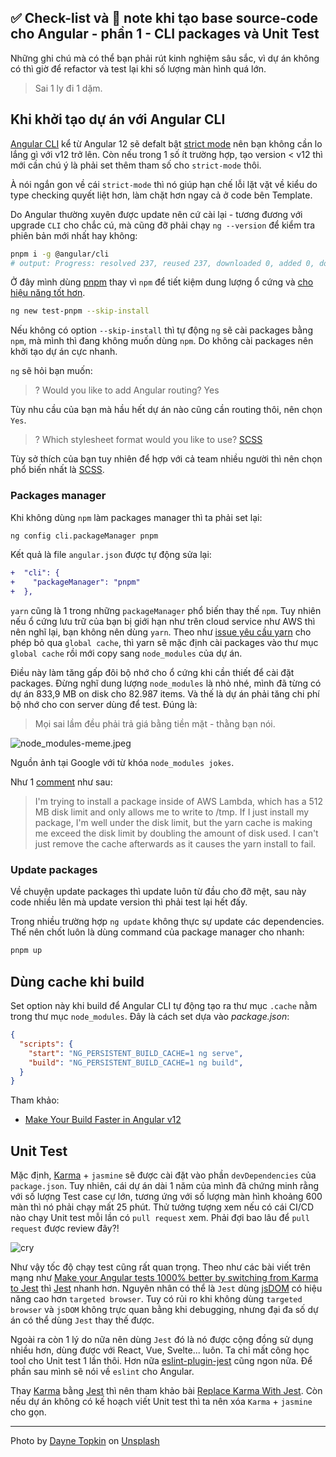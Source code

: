 ## ✅ Check-list và 📝 note khi tạo base source-code cho Angular - phần 1 - CLI packages và Unit Test

Những ghi chú mà có thể bạn phải rút kinh nghiệm sâu sắc, vì dự án không có thì giờ để refactor và test lại khi số lượng màn hình quá lớn.

>Sai 1 ly đi 1 dặm.

## Khi khởi tạo dự án với Angular CLI

[Angular CLI](https://angular.io/cli) kể từ Angular 12 sẽ defalt bật [strict mode](https://angular.io/guide/strict-mode) nên bạn không cần lo lắng gì với v12 trở lên. Còn nếu trong 1 số ít trường hợp, tạo version < v12 thì mới cần chú ý là phải set thêm tham số cho `strict-mode` thôi.

À nói ngắn gon về cái `strict-mode` thì nó giúp hạn chế lỗi lặt vặt về kiểu do type checking quyết liệt hơn, làm chặt hơn ngay cả ở code bên Template.

Do Angular thường xuyên được update nên cứ cài lại - tương đương với upgrade `CLI` cho chắc cú, mà cũng đỡ phải chạy `ng --version` để kiểm tra phiên bản mới nhất hay không:

```sh
pnpm i -g @angular/cli
# output: Progress: resolved 237, reused 237, downloaded 0, added 0, done
```

Ở đây mình dùng [pnpm](https://pnpm.io/) thay vì `npm` để tiết kiệm dung lượng ổ cứng và [cho hiệu năng tốt hơn](https://pnpm.io/benchmarks).

```sh
ng new test-pnpm --skip-install
```

Nếu không có option `--skip-install` thì tự động `ng` sẽ cài packages bằng `npm`, mà mình thì đang không muốn dùng `npm`. Do không cài packages nên khởi tạo dự án cực nhanh.

`ng` sẽ hỏi bạn muốn:

>? Would you like to add Angular routing? Yes

Tùy nhu cầu của bạn mà hầu hết dự án nào cũng cần routing thôi, nên chọn `Yes`.

>? Which stylesheet format would you like to use? [SCSS](https://sass-lang.com/documentation/syntax#scss)

Tùy sở thích của bạn tuy nhiên để hợp với cả team nhiều người thì nên chọn phổ biến nhất là [SCSS](https://sass-lang.com/documentation/syntax#scss).

### Packages manager

Khi không dùng `npm` làm packages manager thì ta phải set lại:

```sh
ng config cli.packageManager pnpm
```

Kết quả là file `angular.json` được tự động sửa lại:

```diff
+  "cli": {
+    "packageManager": "pnpm"
+  },
```

`yarn` cũng là 1 trong những `packageManager` phổ biến thay thế `npm`.
Tuy nhiên nếu ổ cứng lưu trữ của bạn bị giới hạn như trên cloud service như AWS thì nên nghĩ lại, bạn không nên dùng `yarn`.
Theo như [issue yêu cầu yarn](https://github.com/yarnpkg/yarn/issues/986) cho phép bỏ qua `global cache`, thì yarn sẽ mặc định cài packages vào thư mục `global cache` rồi mới copy sang `node_modules` của dự án.

Điều này làm tăng gấp đôi bộ nhớ cho ổ cứng khi cần thiết để cài đặt packages. Đừng nghĩ dung lượng `node_modules` là nhỏ nhé, mình đã từng có dự án 833,9 MB on disk cho 82.987 items.
Và thế là dự án phải tăng chi phí bộ nhớ cho con server dùng để test. Đúng là:

>Mọi sai lầm đều phải trả giá bằng tiền mặt - thằng bạn nói.

![node_modules-meme.jpeg](https://cdn.hashnode.com/res/hashnode/image/upload/v1630692609546/9dDqPhTjX.jpeg)

Nguồn ảnh tại Google với từ khóa `node_modules jokes`.

Như 1 [comment](https://github.com/yarnpkg/yarn/issues/986#issuecomment-828443754) như sau:

>I'm trying to install a package inside of AWS Lambda, which has a 512 MB disk limit and only allows me to write to /tmp. If I just install my package, I'm well under the disk limit, but the yarn cache is making me exceed the disk limit by doubling the amount of disk used. I can't just remove the cache afterwards as it causes the yarn install to fail.

### Update packages

Về chuyện update packages thì update luôn từ đầu cho đỡ mệt, sau này code nhiều lên mà update version thì phải test lại hết đấy.

Trong nhiều trường hợp `ng update` không thực sự update các dependencies. Thế nên chốt luôn là dùng command của package manager cho nhanh:

```sh
pnpm up
```

## Dùng cache khi build

Set option này khi build để Angular CLI tự động tạo ra thư mục `.cache` nằm trong thư mục `node_modules`. Đây là cách set dựa vào _package.json_:

```json
{
  "scripts": {
    "start": "NG_PERSISTENT_BUILD_CACHE=1 ng serve",
    "build": "NG_PERSISTENT_BUILD_CACHE=1 ng build",
  }
}
```

Tham khảo:

- [Make Your Build Faster in Angular v12](https://netbasal.com/make-your-build-faster-in-angular-v12-ca041b37946e)

## Unit Test

Mặc định, [Karma](https://karma-runner.github.io/latest/index.html) + `jasmine` sẽ được cài đặt vào phần `devDependencies` của `package.json`.
Tuy nhiên, cái dự án dài 1 năm của mình đã chứng minh rằng với số lượng Test case cự lớn, tương ứng với số lượng màn hình khoảng 600 màn thì nó phải chạy mất 25 phút.
Thử tưởng tượng xem nếu có cái CI/CD nào chạy Unit test mỗi lần có `pull request` xem.
Phải đợi bao lâu để `pull request` được review đây?!

![cry](https://media.giphy.com/media/XoW2jShBRKkxO/giphy.gif)

Như vậy tốc độ chạy test cũng rất quan trọng.
Theo như các bài viết trên mạng như [Make your Angular tests 1000% better by switching from Karma to Jest](https://dev.to/dylanwatsonsoftware/make-your-angular-tests-1000-faster-by-switching-from-karma-to-jest-1n33) thì [Jest](https://jestjs.io/) nhanh hơn.
Nguyên nhân có thể là `Jest` dùng [jsDOM](https://github.com/jsdom/jsdom) có hiệu năng cao hơn `targeted browser`.
Tuy có rủi ro khi không dùng `targeted browser` và `jsDOM` không trực quan bằng khi debugging, nhưng đại đa số dự án có thể dùng `Jest` thay thế được.

Ngoài ra còn 1 lý do nữa nên dùng `Jest` đó là nó được cộng đồng sử dụng nhiều hơn, dùng được với React, Vue, Svelte... luôn. Ta chỉ mất công học tool cho Unit test 1 lần thôi. Hơn nữa [eslint-plugin-jest](https://github.com/jest-community/eslint-plugin-jest) cũng ngon nữa. Để phần sau mình sẽ nói về `eslint` cho Angular.

Thay [Karma](https://karma-runner.github.io/latest/index.html) bằng [Jest](https://jestjs.io/) thì nên tham khảo bài [Replace Karma With Jest](https://bjanderson.github.io/replace-karma-with-jest/).
Còn nếu dự án không có kế hoạch viết Unit test thì ta nên xóa `Karma` + `jasmine` cho gọn.

---

Photo by <a href="https://unsplash.com/@dtopkin1?utm_source=unsplash&utm_medium=referral&utm_content=creditCopyText">Dayne Topkin</a> on <a href="https://unsplash.com/s/photos/begin?utm_source=unsplash&utm_medium=referral&utm_content=creditCopyText">Unsplash</a>
